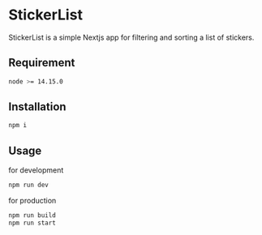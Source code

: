 # StickerList

StickerList is a simple Nextjs app for filtering and sorting a list of stickers.

## Requirement

```bash
node >= 14.15.0
```

## Installation

```bash
npm i
```

## Usage

for development

```bash
npm run dev 
```

for production

```bash
npm run build
npm run start
```


